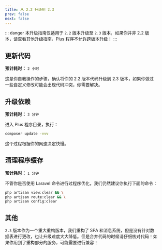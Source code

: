 ```yaml
---
title: 从 2.2 升级到 2.3
prev: false
next: false
---
```


::: danger
本升级指南仅适用于 `2.2` 版本升级至 `2.3` 版本，如果你并非 2.2 版本，请查看其他升级指南，Plus 程序不允许跨版本升级！
:::

## 更新代码

**预计耗时：** `2 小时`

这是你自我操作的步骤，确认将你的 2.2 版本代码升级到 2.3 版本，如果你做过一些自定义修改可能会出现代码冲突，你需要解决。

## 升级依赖

**预计耗时：** `3 分钟`

进入 Plus 程序目录，执行：

```bash
composer update -vvv
```

这个过程根据你的网速决定快慢。

## 清理程序缓存

**预计耗时：** `1 分钟`

不管你是否使用 Laravel 命令进行过程序优化，我们仍然建议你执行下面的命令：

```bash
php artisan view:clear && \
php artisan route:clear && \
php artisan config:clear
```

## 其他

`2.3` 版本作为一个重大重构版本，我们重构了 SPA 和消息系统，但是没有针对数据表进行更改，也让升级难度大大降低。但是合并代码的时候请仔细核对代码！如果你用到了重构部分的服务，可能需要进行兼容！
